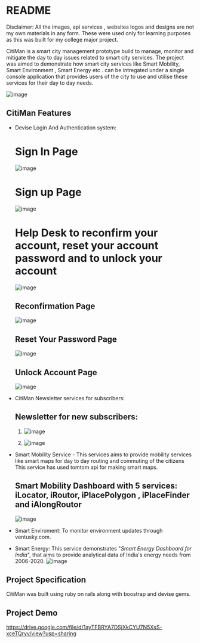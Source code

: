 # README

Disclaimer: All the images, api services , websites logos and designs are not my own materials in any form. These were used only for learning purposes as this was built for my college major project.

CitiMan is a smart city management prototype build to manage, monitor and mitigate the day to day issues related to smart city services. The project was aimed to demonstrate how smart city services like Smart Mobility, Smart Environment , Smart Energy etc . can be intregated under a single console application that provides users of the city to use and utilise these services for their day to day needs.

![image](https://user-images.githubusercontent.com/98082102/174541362-22a9e4d0-6e50-4a0d-9d32-55a064d61271.png)


## CitiMan Features

* Devise Login And Authentication system:

  # Sign In Page
  ![image](https://user-images.githubusercontent.com/98082102/174541439-e6f5dc71-cf32-4719-9780-cf7a86c01c51.png)
  
  # Sign up Page
  ![image](https://user-images.githubusercontent.com/98082102/174541573-1bf5385d-4ee2-4378-ad81-cf2eafd3069c.png)
  
  # Help Desk to reconfirm your account, reset your account password and  to unlock your account
    
  ![image](https://user-images.githubusercontent.com/98082102/174541699-3266fcc5-8d17-439c-b58b-79ccedd5ad44.png)

     ## Reconfirmation Page
    
    ![image](https://user-images.githubusercontent.com/98082102/174541931-64005b93-17e5-43af-870c-304f518b488b.png)
  
     ## Reset Your Password Page
    
     ![image](https://user-images.githubusercontent.com/98082102/174542208-b6589237-c6f1-4abc-b541-a02d8977c2dd.png)
    
     ## Unlock Account Page

     ![image](https://user-images.githubusercontent.com/98082102/174542354-73f635e7-cf31-428b-ab45-9839743fda5c.png) 

  
* CitiMan Newsletter services for subscribers:
  ## Newsletter for new subscribers:
  
  1. ![image](https://user-images.githubusercontent.com/98082102/174543032-2e473c86-0992-4188-acf2-a04d5e071f08.png)
  
  2. ![image](https://user-images.githubusercontent.com/98082102/174543250-d3d3870f-f55f-4f66-9e9f-0915fcebb35e.png)


* Smart Mobility Service - This services aims to provide mobility services like smart maps for day to day routing and commuting of the citizens
  This service has used tomtom api for making smart maps.
  
  ## Smart Mobility Dashboard with 5 services: iLocator, iRoutor, iPlacePolygon , iPlaceFinder and iAlongRoutor
  
  ![image](https://user-images.githubusercontent.com/98082102/174543364-7cd8a435-78c2-4fa2-85be-73a072cd6c88.png)
  
  
  
 * Smart Enviroment: To monitor environment updates through ventusky.com.
 * Smart Energy: This service demonstrates "_Smart Energy Dashboard for India_", that aims to provide analytical data of India's energy needs from 2006-2020.
  ![image](https://user-images.githubusercontent.com/98082102/174544297-0eda68a8-65f0-44cd-8676-599a5c3fd499.png)
  


## Project Specification 
CitiMan was built using ruby on rails along with boostrap and devise gems.


## Project Demo
https://drive.google.com/file/d/1ayTFBRYA7DSjXkCYU7N5XsS-xceTQryv/view?usp=sharing
